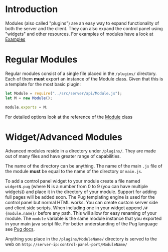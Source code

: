 # Introduction
Modules (also called "plugins") are an easy way to expand functionality of both the server and the client. They can also expand the control panel using "widgets" and other resources. For examples of modules have a look at [Examples](#)

# Regular Modules
Regular modules consist of a single file placed in the `/plugins/` directory. Each of them __must__ export an instance of the Module class. Given that this is a template for the most basic plugin:
```js
let Module = require("../src/server/api/Module.js");
let M = new Module();

module.exports = M;
```

For detailed options look at the reference of the [Module](https://lukas2005.github.io/FuseBase/class/api/Module.js~Module.html) class

# Widget/Advanced Modules
Advanced modules reside in a directory under `/plugins/`. They are made out of many files and have greater range of capabilities.

The name of the directory can be anything.
The name of the main `.js` file of the module __must__ be equal to the name of the directory or `main.js`.

To add a control panel widget to your module create a file named `widgetN.pug` (where N is a number from 0 to 9 (you can have multiple widgets)) and place it in the directory of your module. Support for adding full pages will be added soon. The Pug templating engine is used for the control panel but normal HTML works. You can create custom server side and client side scripts. When including one in your widget append `/#{module.name}/` before any path. This will allow for easy renaming of your module. The `module` variable is the same module instance that you exported in your main java script file. For better understanding of the Pug language see [Pug docs](https://pugjs.org/api/getting-started.html).

Anything you place in the `/plugins/ModuleName/` directory is served to the web on `http://server-ip:control-panel-port/ModuleName/`